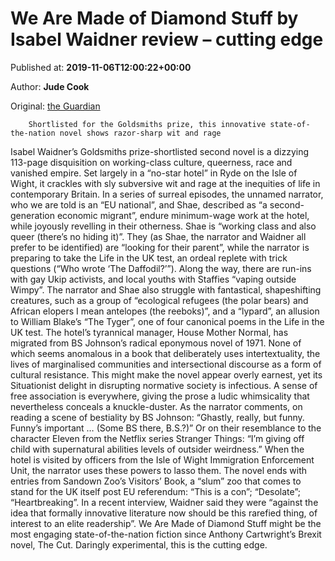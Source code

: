 
# We Are Made of Diamond Stuff by Isabel Waidner review – cutting edge

Published at: **2019-11-06T12:00:22+00:00**

Author: **Jude Cook**

Original: [the Guardian](https://www.theguardian.com/books/2019/nov/06/we-are-made-of-diamond-stuff-isabel-waidner-review)


        Shortlisted for the Goldsmiths prize, this innovative state-of-the-nation novel shows razor-sharp wit and rage
      
Isabel Waidner’s Goldsmiths prize-shortlisted second novel is a dizzying 113-page disquisition on working-class culture, queerness, race and vanished empire. Set largely in a “no-star hotel” in Ryde on the Isle of Wight, it crackles with sly subversive wit and rage at the inequities of life in contemporary Britain.
In a series of surreal episodes, the unnamed narrator, who we are told is an “EU national”, and Shae, described as “a second-generation economic migrant”, endure minimum-wage work at the hotel, while joyously revelling in their otherness. Shae is “working class and also queer (there’s no hiding it)”. They (as Shae, the narrator and Waidner all prefer to be identified) are “looking for their parent”, while the narrator is preparing to take the Life in the UK test, an ordeal replete with trick questions (“Who wrote ‘The Daffodil?’”).
Along the way, there are run-ins with gay Ukip activists, and local youths with Staffies “vaping outside Wimpy”. The narrator and Shae also struggle with fantastical, shapeshifting creatures, such as a group of “ecological refugees (the polar bears) and African elopers I mean antelopes (the reeboks)”, and a “lypard”, an allusion to William Blake’s “The Tyger”, one of four canonical poems in the Life in the UK test. The hotel’s tyrannical manager, House Mother Normal, has migrated from BS Johnson’s radical eponymous novel of 1971. None of which seems anomalous in a book that deliberately uses intertextuality, the lives of marginalised communities and intersectional discourse as a form of cultural resistance.
This might make the novel appear overly earnest, yet its Situationist delight in disrupting normative society is infectious. A sense of free association is everywhere, giving the prose a ludic whimsicality that nevertheless conceals a knuckle-duster. As the narrator comments, on reading a scene of bestiality by BS Johnson: “Ghastly, really, but funny. Funny’s important … (Some BS there, B.S.?)” Or on their resemblance to the character Eleven from the Netflix series Stranger Things: “I’m giving off child with supernatural abilities levels of outsider weirdness.”
When the hotel is visited by officers from the Isle of Wight Immigration Enforcement Unit, the narrator uses these powers to lasso them. The novel ends with entries from Sandown Zoo’s Visitors’ Book, a “slum” zoo that comes to stand for the UK itself post EU referendum: “This is a con”; “Desolate”; “Heartbreaking”.
In a recent interview, Waidner said they were “against the idea that formally innovative literature now should be this rarefied thing, of interest to an elite readership”. We Are Made of Diamond Stuff might be the most engaging state-of-the-nation fiction since Anthony Cartwright’s Brexit novel, The Cut. Daringly experimental, this is the cutting edge.
